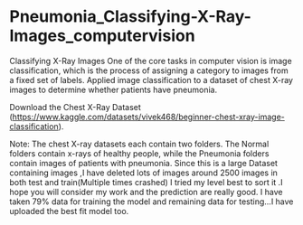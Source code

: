 # Pneumonia_Classifying-X-Ray-Images_computervision
Classifying X-Ray Images One of the core tasks in computer vision is image classification, which is the process of assigning a category to images from a fixed set of labels. Applied image classification to a dataset of chest X-ray images to determine whether patients have pneumonia.



Download the Chest X-Ray Dataset (https://www.kaggle.com/datasets/vivek468/beginner-chest-xray-image-classification).


Note:	The chest X-ray datasets each contain two folders. The Normal folders contain x-rays of healthy people, while the Pneumonia folders contain images of patients with pneumonia.
Since this is a large Dataset containing images ,I have deleted lots of images around 2500 images in both test and train(Multiple times crashed)
I tried my level best to sort it .I hope you will consider my work and the prediction are really good. I have taken 79% data for training the model and remaining data for testing...I have uploaded the best fit model too.

